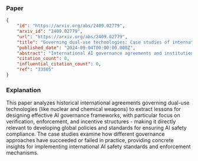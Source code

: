 ### Paper

```json
{
	"id": "https://arxiv.org/abs/2409.02779",
	"arxiv_id": "2409.02779",
	"url": "https://arxiv.org/abs/2409.02779",
	"title": "Governing dual-use technologies: Case studies of international security agreements and lessons for AI governance",
	"published_date": "2024-09-04T00:00:00.000Z",
	"abstract": "International AI governance agreements and institutions may play an important role in reducing global security risks from advanced AI. To inform the design of such agreements and institutions, we conducted case studies of historical and contemporary international security agreements. We focused specifically on those arrangements around dual-use technologies, examining agreements in nuclear security, chemical weapons, biosecurity, and export controls. For each agreement, we examined four key areas: (a) purpose, (b) core powers, (c) governance structure, and (d) instances of non-compliance. From these case studies, we extracted lessons for the design of international AI agreements and governance institutions. We discuss the importance of robust verification methods, strategies for balancing power between nations, mechanisms for adapting to rapid technological change, approaches to managing trade-offs between transparency and security, incentives for participation, and effective enforcement mechanisms.",
	"citation_count": 0,
	"influential_citation_count": 0,
	"ref": "33505"
}
```

### Explanation

This paper analyzes historical international agreements governing dual-use technologies (like nuclear and chemical weapons) to extract lessons for designing effective AI governance frameworks, with particular focus on verification, enforcement, and incentive structures - making it directly relevant to developing global policies and standards for ensuring AI safety compliance. The case studies examine how different governance approaches have succeeded or failed in practice, providing concrete insights for implementing international AI safety standards and enforcement mechanisms.
